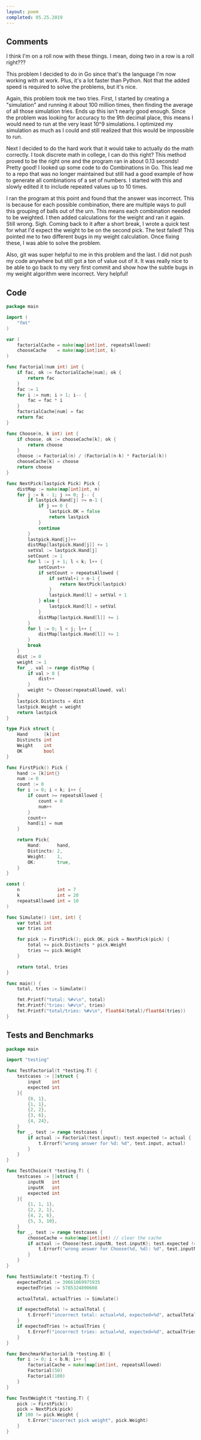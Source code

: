 ```yaml
---
layout: poem
completed: 05.25.2019
---
```


## Comments

I think I'm on a roll now with these things. I mean, doing two in a row is a
roll right???

This problem I decided to do in Go since that's the language I'm now working
with at work. Plus, it's a lot faster than Python. Not that the added speed is
required to solve the problems, but it's nice.

Again, this problem took me two tries. First, I started by creating a
"simulation" and running it about 100 million times, then finding the average
of all those simulation tries. Ends up this isn't nearly good enough. Since the
problem was looking for accuracy to the 9th decimal place, this means I would
need to run at the very least 10^9 simulations. I optimized my simulation as
much as I could and still realized that this would be impossible to run.

Next I decided to do the hard work that it would take to actually do the math
correctly. I took discrete math in college, I can do this right? This method
proved to be the right one and the program ran in about 0.13 seconds! Pretty
good! I looked up some code to do Combinations in Go. This lead me to a repo
that was no longer maintained but still had a good example of how to generate
all combinations of a set of numbers. I started with this and slowly edited it
to include repeated values up to 10 times.

I ran the program at this point and found that the answer was incorrect. This
is because for each possible combination, there are multiple ways to pull this
grouping of balls out of the urn. This means each combination needed to be
weighted. I then added calculations for the weight and ran it again. Still
wrong. Sigh. Coming back to it after a short break, I wrote a quick test for
what I'd expect the weight to be on the second pick. The test failed! This
pointed me to two different bugs in my weight calculation. Once fixing these, I
was able to solve the problem.

Also, git was super helpful to me in this problem and the last. I did not push
my code anywhere but still got a ton of value out of it. It was really nice to
be able to go back to my very first commit and show how the subtle bugs in my
weight algorithm were incorrect. Very helpful!

## Code

```go
package main

import (
	"fmt"
)

var (
	factorialCache = make(map[int]int, repeatsAllowed)
	chooseCache    = make(map[int]int, k)
)

func Factorial(num int) int {
	if fac, ok := factorialCache[num]; ok {
		return fac
	}
	fac := 1
	for i := num; i > 1; i-- {
		fac = fac * i
	}
	factorialCache[num] = fac
	return fac
}

func Choose(n, k int) int {
	if choose, ok := chooseCache[k]; ok {
		return choose
	}
	choose := Factorial(n) / (Factorial(n-k) * Factorial(k))
	chooseCache[k] = choose
	return choose
}

func NextPick(lastpick Pick) Pick {
	distMap := make(map[int]int, n)
	for j := k - 1; j >= 0; j-- {
		if lastpick.Hand[j] >= n-1 {
			if j == 0 {
				lastpick.OK = false
				return lastpick
			}
			continue
		}
		lastpick.Hand[j]++
		distMap[lastpick.Hand[j]] += 1
		setVal := lastpick.Hand[j]
		setCount := 1
		for l := j + 1; l < k; l++ {
			setCount++
			if setCount > repeatsAllowed {
				if setVal+1 > n-1 {
					return NextPick(lastpick)
				}
				lastpick.Hand[l] = setVal + 1
			} else {
				lastpick.Hand[l] = setVal
			}
			distMap[lastpick.Hand[l]] += 1
		}
		for l := 0; l < j; l++ {
			distMap[lastpick.Hand[l]] += 1
		}
		break
	}
	dist := 0
	weight := 1
	for _, val := range distMap {
		if val > 0 {
			dist++
		}
		weight *= Choose(repeatsAllowed, val)
	}
	lastpick.Distincts = dist
	lastpick.Weight = weight
	return lastpick
}

type Pick struct {
	Hand      [k]int
	Distincts int
	Weight    int
	OK        bool
}

func FirstPick() Pick {
	hand := [k]int{}
	num := 0
	count := 0
	for i := 0; i < k; i++ {
		if count >= repeatsAllowed {
			count = 0
			num++
		}
		count++
		hand[i] = num
	}

	return Pick{
		Hand:      hand,
		Distincts: 2,
		Weight:    1,
		OK:        true,
	}
}

const (
	n              int = 7
	k              int = 20
	repeatsAllowed int = 10
)

func Simulate() (int, int) {
	var total int
	var tries int

	for pick := FirstPick(); pick.OK; pick = NextPick(pick) {
		total += pick.Distincts * pick.Weight
		tries += pick.Weight
	}

	return total, tries
}

func main() {
	total, tries := Simulate()

	fmt.Printf("total: %#v\n", total)
	fmt.Printf("tries: %#v\n", tries)
	fmt.Printf("total/tries: %#v\n", float64(total)/float64(tries))
}
```

## Tests and Benchmarks

```go
package main

import "testing"

func TestFactorial(t *testing.T) {
	testcases := []struct {
		input    int
		expected int
	}{
		{0, 1},
		{1, 1},
		{2, 2},
		{3, 6},
		{4, 24},
	}
	for _, test := range testcases {
		if actual := Factorial(test.input); test.expected != actual {
			t.Errorf("wrong answer for %d: %d", test.input, actual)
		}
	}
}

func TestChoice(t *testing.T) {
	testcases := []struct {
		inputN   int
		inputK   int
		expected int
	}{
		{1, 1, 1},
		{2, 2, 1},
		{4, 2, 6},
		{5, 3, 10},
	}
	for _, test := range testcases {
		chooseCache = make(map[int]int) // clear the cache
		if actual := Choose(test.inputN, test.inputK); test.expected != actual {
			t.Errorf("wrong answer for Choose(%d, %d): %d", test.inputN, test.inputK, actual)
		}
	}
}

func TestSimulate(t *testing.T) {
	expectedTotal := 39661069975935
	expectedTries := 5785324890608

	actualTotal, actualTries := Simulate()

	if expectedTotal != actualTotal {
		t.Errorf("incorrect total: actual=%d, expected=%d", actualTotal, expectedTotal)
	}
	if expectedTries != actualTries {
		t.Errorf("incorrect tries: actual=%d, expected=%d", actualTries, expectedTries)
	}
}

func BenchmarkFactorial(b *testing.B) {
	for i := 0; i < b.N; i++ {
		factorialCache = make(map[int]int, repeatsAllowed)
		Factorial(50)
		Factorial(100)
	}
}

func TestWeight(t *testing.T) {
	pick := FirstPick()
	pick = NextPick(pick)
	if 100 != pick.Weight {
		t.Error("incorrect pick weight", pick.Weight)
	}
}
```
